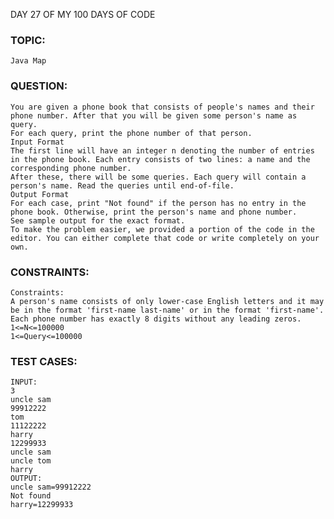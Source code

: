 DAY 27 OF MY 100 DAYS OF CODE
### TOPIC:
    Java Map 
### QUESTION:
    You are given a phone book that consists of people's names and their phone number. After that you will be given some person's name as query. 
    For each query, print the phone number of that person.
    Input Format
    The first line will have an integer n denoting the number of entries in the phone book. Each entry consists of two lines: a name and the corresponding phone number.
    After these, there will be some queries. Each query will contain a person's name. Read the queries until end-of-file.
    Output Format
    For each case, print "Not found" if the person has no entry in the phone book. Otherwise, print the person's name and phone number. 
    See sample output for the exact format.
    To make the problem easier, we provided a portion of the code in the editor. You can either complete that code or write completely on your own.
### CONSTRAINTS:
    Constraints:
    A person's name consists of only lower-case English letters and it may be in the format 'first-name last-name' or in the format 'first-name'. 
    Each phone number has exactly 8 digits without any leading zeros.
    1<=N<=100000
    1<=Query<=100000
### TEST CASES:
    INPUT:
    3
    uncle sam
    99912222
    tom
    11122222
    harry
    12299933
    uncle sam
    uncle tom
    harry
    OUTPUT:
    uncle sam=99912222
    Not found
    harry=12299933

